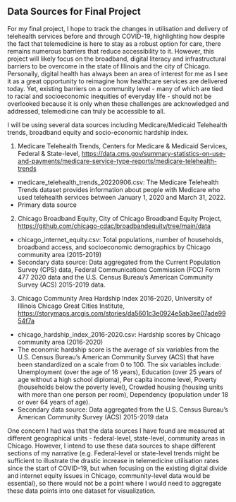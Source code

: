 ## Data Sources for Final Project
For my final project, I hope to track the changes in utilisation and delivery of telehealth services before and through COVID-19, highlighting how despite the fact that telemedicine is here to stay as a robust option for care, there remains numerous barriers that reduce accessibility to it. However, this project will likely focus on the broadband, digital literacy and infrastructural barriers to be overcome in the state of Illinois and the city of Chicago. Personally, digital health has always been an area of interest for me as I see it as a great opportunity to reimagine how healthcare services are delivered today. Yet, existing barriers on a community level - many of which are tied to racial and socioeconomic inequities of everyday life - should not be overlooked because it is only when these challenges are acknowledged and addressed, telemedicine can truly be accessible to all.

I will be using several data sources including Medicare/Medicaid Telehealth trends, broadband equity and socio-economic hardship index.

1. Medicare Telehealth Trends, Centers for Medicare & Medicaid Services, Federal & State-level, https://data.cms.gov/summary-statistics-on-use-and-payments/medicare-service-type-reports/medicare-telehealth-trends
- medicare_telehealth_trends_20220906.csv: The Medicare Telehealth Trends dataset provides information about people with Medicare who used telehealth services between January 1, 2020 and March 31, 2022.
- Primary data source

2. Chicago Broadband Equity, City of Chicago Broadband Equity Project, https://github.com/chicago-cdac/broadbandequity/tree/main/data
- chicago_internet_equity.csv: Total populations, number of households, broadband access, and socioeconomic demographics by Chicago community area (2015-2019)
- Secondary data source: Data aggregated from the Current Population Survey (CPS) data, Federal Communications Commission (FCC) Form 477 2020 data and the U.S. Census Bureau’s American Community Survey (ACS) 2015-2019 data.

3. Chicago Community Area Hardship Index 2016-2020, University of Illinois Chicago Great Cities Institute, https://storymaps.arcgis.com/stories/da5601c3e0924e5ab3ee07ade9954f7a
- chicago_hardship_index_2016-2020.csv: Hardship scores by Chicago community area (2016-2020)
- The economic hardship score is the average of six variables from the U.S. Census Bureau’s American Community Survey (ACS) that have been standardized on a scale from 0 to 100. The six variables include: Unemployment (over the age of 16 years), Education (over 25 years of age without a high school diploma), Per capita income level, Poverty (households below the poverty level), Crowded housing (housing units with more than one person per room), Dependency (population under 18 or over 64 years of age).
- Secondary data source: Data aggregated from the U.S. Census Bureau’s American Community Survey (ACS) 2015-2019 data

One concern I had was that the data sources I have found are measured at different geographical units - federal-level, state-level, community areas in Chicago. However, I intend to use these data sources to shape different sections of my narrative (e.g. Federal-level or state-level trends might be sufficient to illustrate the drastic increase in telemedicine utilisation rates since the start of COVID-19, but when focusing on the existing digital divide and internet equity issues in Chicago, community-level data would be essential), so there would not be a point where I would need to aggregate these data points into one dataset for visualization.
